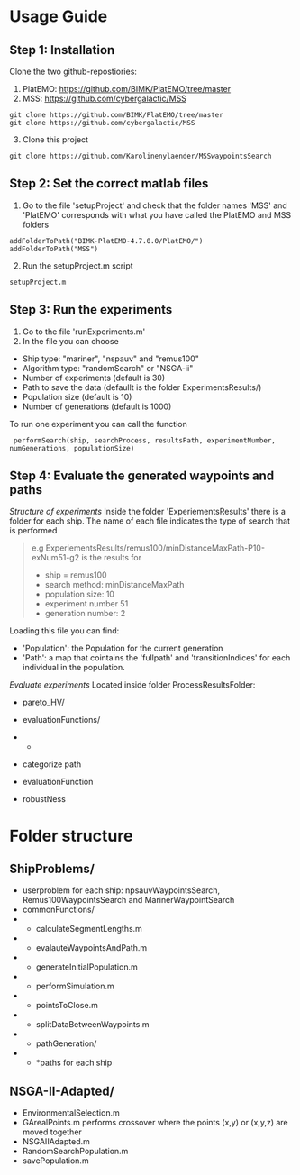 
# Usage Guide
## Step 1: Installation
Clone the two github-repostiories: 
1. PlatEMO: https://github.com/BIMK/PlatEMO/tree/master
2. MSS: https://github.com/cybergalactic/MSS
```
git clone https://github.com/BIMK/PlatEMO/tree/master
git clone https://github.com/cybergalactic/MSS
```

3. Clone this project
```
git clone https://github.com/Karolinenylaender/MSSwaypointsSearch
```

## Step 2: Set the correct matlab files

1. Go to the file 'setupProject' and check that the folder names 'MSS' and 'PlatEMO' corresponds with what you have called the PlatEMO and MSS folders
```
addFolderToPath("BIMK-PlatEMO-4.7.0.0/PlatEMO/")
addFolderToPath("MSS")
```

2. Run the setupProject.m script 
```
setupProject.m
```


## Step 3:  Run the experiments
1. Go to the file 'runExperiments.m'
2. In the file you can choose
* Ship type: "mariner", "nspauv" and "remus100"
* Algorithm type: "randomSearch" or "NSGA-ii"
* Number of experiments (default is 30)
* Path to save the data (defaullt is the folder ExperimentsResults/)
* Population size (default is 10)
* Number of generations (default is 1000)

To run one experiment you can call the function
```
 performSearch(ship, searchProcess, resultsPath, experimentNumber, numGenerations, populationSize)
```

## Step 4: Evaluate the generated waypoints and paths 
*Structure of experiments*
Inside the folder 'ExperiementsResults' there is a folder for each ship. 
The name of each file indicates the type of search that is performed
> e.g ExperiementsResults/remus100/minDistanceMaxPath-P10-exNum51-g2 is the results for
> * ship = remus100
> * search method: minDistanceMaxPath
> * population size: 10
> * experiment number 51
> * generation number: 2 

Loading this file you can find: 
* 'Population': the Population for the current generation
* 'Path': a map that cointains the 'fullpath' and 'transitionIndices' for each individual in the population. 


*Evaluate experiments*
Located inside folder ProcessResultsFolder:
* pareto_HV/
* evaluationFunctions/
* * 

* categorize path
* evaluationFunction
* robustNess

# Folder structure
## ShipProblems/
* userproblem for each ship: npsauvWaypointsSearch, Remus100WaypointsSearch and MarinerWaypointSearch
* commonFunctions/
* * calculateSegmentLengths.m
* * evalauteWaypointsAndPath.m
* * generateInitialPopulation.m
* * performSimulation.m
* * pointsToClose.m
* * splitDataBetweenWaypoints.m
* * pathGeneration/ 
* * *paths for each ship

## NSGA-II-Adapted/
* EnvironmentalSelection.m 
* GArealPoints.m performs crossover where the points (x,y) or (x,y,z) are moved together
* NSGAIIAdapted.m
* RandomSearchPopulation.m
* savePopulation.m

